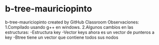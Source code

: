 # b-tree-mauriciopinto
b-tree-mauriciopinto created by GitHub Classroom
Observaciones:
  1.Compilado usando g++ en windows.
  2.Algunos cambios en las estructuras:
    -Estructura key
    -Vector keys ahora es un vector de punteros a key
    -Btree tiene un vector que contiene todos sus nodos
